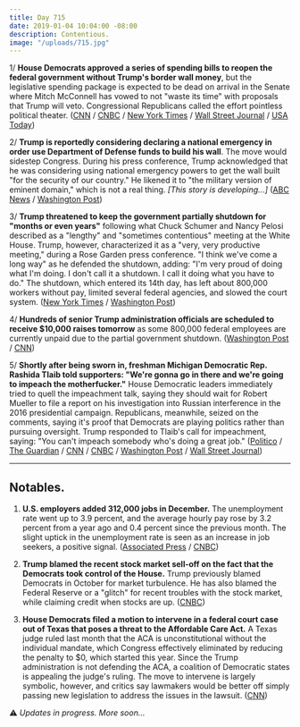 ```yaml
---
title: Day 715
date: 2019-01-04 10:04:00 -08:00
description: Contentious.
image: "/uploads/715.jpg"
---
```


1/ **House Democrats approved a series of spending bills to reopen the federal government without Trump's border wall money**, but the legislative spending package is expected to be dead on arrival in the Senate where Mitch McConnell has vowed to not "waste its time" with proposals that Trump will veto. Congressional Republicans called the effort pointless political theater. ([CNN](https://www.cnn.com/2019/01/03/politics/house-votes-shutdown-wall-spending-bills/index.html) / [CNBC](https://www.cnbc.com/2019/01/04/house-passes-bill-to-end-government-shutdown-without-border-wall-money.html) / [New York Times](https://www.nytimes.com/2019/01/03/us/politics/new-congress.html) / [Wall Street Journal](https://www.wsj.com/articles/house-passes-spending-package-to-end-shutdown-11546570946) / [USA Today](https://www.usatoday.com/story/news/politics/2019/01/03/government-shutdown-house-democrats-want-reopen-shuttered-agencies/2463374002/))

2/ **Trump is reportedly considering declaring a national emergency in order use Department of Defense funds to build his wall**. The move would sidestep Congress. During his press conference, Trump acknowledged that he was considering using national emergency powers to get the wall built "for the security of our country." He likened it to "the military version of eminent domain," which is not a real thing. *\[This story is developing...\]* ([ABC News](https://abcnews.go.com/Politics/trump-declaring-national-emergency-secure-wall-funding-sources/story?id=60164759) / [Washington Post](https://www.washingtonpost.com/politics/pence-urges-gop-lawmakers-to-stand-with-trump-in-shutdown-fight/2019/01/04/99519d06-103f-11e9-84fc-d58c33d6c8c7_story.html))

3/ **Trump threatened to keep the government partially shutdown for "months or even years"** following what Chuck Schumer and Nancy Pelosi described as a "lengthy" and "sometimes contentious" meeting at the White House. Trump, however, characterized it as a "very, very productive meeting," during a Rose Garden press conference. "I think we've come a long way" as he defended the shutdown, adding: "I'm very proud of doing what I'm doing. I don't call it a shutdown. I call it doing what you have to do." The shutdown, which entered its 14th day, has left about 800,000 workers without pay, limited several federal agencies, and slowed the court system. ([New York Times](https://www.nytimes.com/2019/01/04/us/politics/democrats-trump-meeting-government-shutdown.html) / [Washington Post](https://www.washingtonpost.com/politics/pence-urges-gop-lawmakers-to-stand-with-trump-in-shutdown-fight/2019/01/04/99519d06-103f-11e9-84fc-d58c33d6c8c7_story.html))

4/ **Hundreds of senior Trump administration officials are scheduled to receive $10,000 raises tomorrow** as some 800,000 federal employees are currently unpaid due to the partial government shutdown. ([Washington Post](https://www.washingtonpost.com/business/2019/01/04/while-federal-workers-go-without-pay-senior-trump-administration-officials-are-poised-get-raises/) / [CNN](https://www.cnn.com/2019/01/04/politics/mike-pence-pay-raise-shutdown/index.html))

5/ **Shortly after being sworn in, freshman Michigan Democratic Rep. Rashida Tlaib told supporters: "We're gonna go in there and we're going to impeach the motherfucker."** House Democratic leaders immediately tried to quell the impeachment talk, saying they should wait for Robert Mueller to file a report on his investigation into Russian interference in the 2016 presidential campaign. Republicans, meanwhile,  seized on the comments, saying it's proof that Democrats are playing politics rather than pursuing oversight. Trump responded to Tlaib's call for impeachment, saying: "You can't impeach somebody who's doing a great job." ([Politico](https://www.politico.com/story/2019/01/04/dems-livid-tlaib-impeachment-comment-1081370) / [The Guardian](https://www.theguardian.com/us-news/2019/jan/04/democrats-congress-trump-impeach-rashida-tlaib) / [CNN](https://www.cnn.com/2019/01/04/politics/rashida-tlaib-trump-impeachment-comments/index.html) / [CNBC](https://www.cnbc.com/2019/01/04/trump-rails-about-impeachment-talk-as-democrats-downplay-the-issue.html) / [Washington Post](https://www.washingtonpost.com/politics/trump-pushes-back-on-impeachment-talk-citing-his-popularity-among-republicans/2019/01/04/6b9555b8-1014-11e9-831f-3aa2c2be4cbd_story.html) / [Wall Street Journal](https://www.wsj.com/articles/democratic-leaders-try-to-quell-fresh-talk-of-impeachment-push-11546624483))

---

## Notables.

1. **U.S. employers added 312,000 jobs in December.** The unemployment rate went up to 3.9 percent, and the average hourly pay rose by 3.2 percent from a year ago and 0.4 percent since the previous month. The slight uptick in the unemployment rate is seen as an increase in job seekers, a positive signal. ([Associated Press](https://apnews.com/f3925762c6f845dfab936b45c28b4176) / [CNBC](https://www.cnbc.com/2019/01/04/nonfarm-payrolls-december-2018.html))

2. **Trump blamed the recent stock market sell-off on the fact that the Democrats took control of the House.** Trump previously blamed Democrats in October for market turbulence. He has also blamed the Federal Reserve or a "glitch" for recent troubles with the stock market, while claiming credit when stocks are up. ([CNBC](https://www.cnbc.com/2019/01/04/trump-blames-democrat-takeover-of-the-house-for-market-sell-off-but-says-things-will-settle-down.html))

3. **House Democrats filed a motion to intervene in a federal court case out of Texas that poses a threat to the Affordable Care Act.** A Texas judge ruled last month that the ACA is unconstitutional without the individual mandate, which Congress effectively eliminated by reducing the penalty to $0, which started this year. Since the Trump administration is not defending the ACA, a coalition of Democratic states is appealing the judge's ruling. The move to intervene is largely symbolic, however, and critics say lawmakers would be better off simply passing new legislation to address the issues in the lawsuit. ([CNN](https://www.cnn.com/2019/01/04/politics/house-democrats-obamacare-defense/index.html))

⚠️ *Updates in progress. More soon...*